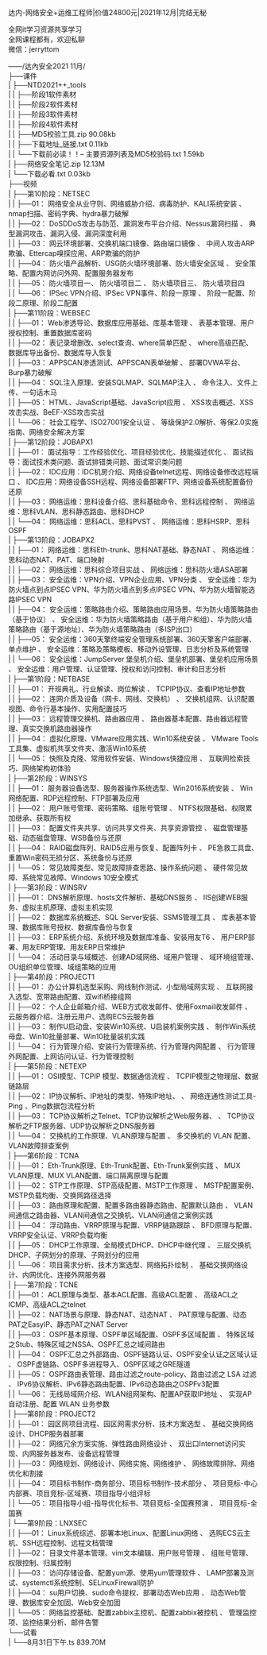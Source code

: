达内-网络安全+运维工程师|价值24800元|2021年12月|完结无秘

全网it学习资源共享学习<br>全网课程都有，欢迎私聊<br>微信：jerryttom<br>

——/达內安全2021 11月/<br> ├──课件<br> | ├──NTD2021++_tools<br> | | ├──阶段1软件素材<br> | | ├──阶段2软件素材<br> | | ├──阶段3软件素材<br> | | ├──阶段4软件素材<br> | | ├──MD5校验工具.zip 90.08kb<br> | | ├──下载地址_链接.txt 0.11kb<br> | | └──下载前必读！！– 主要资源列表及MD5校验码.txt 1.59kb<br> | ├──网络安全笔记.zip 12.13M<br> | └──下载必看.txt 0.03kb<br> ├──视频<br> | ├──第10阶段：NETSEC<br> | | ├──01： 网络安全从业守则、网络威胁介绍、病毒防护、KALI系统安装 、 nmap扫描、密码字典、hydra暴力破解<br> | | ├──02： DoSDDoS攻击与防范、漏洞发布平台介绍、Nessus漏洞扫描 、 典型漏洞攻击、漏洞入侵、漏洞深度利用<br> | | ├──03： 网云环境部署、交换机端口镜像、路由端口镜像 、 中间人攻击ARP欺骗、Ettercap嗅探应用、ARP欺骗的防护<br> | | ├──04： 防火墙产品解析、USG防火墙环境部署、防火墙安全区域 、 安全策略、配置内网访问外网、配置服务器发布<br> | | ├──05： 防火墙项目一、 防火墙项目二 、 防火墙项目三、 防火墙项目四<br> | | └──06： IPSec VPN介绍、IPSec VPN事件、阶段一原理 、 阶段一配置、阶段二原理、阶段二配置<br> | ├──第11阶段：WEBSEC<br> | | ├──01： Web渗透导论、数据库应用基础、库基本管理 、 表基本管理、用户授权控制、重置数据库密码<br> | | ├──02： 表记录增删改、select查询、where简单匹配 、 where高级匹配、数据库导出备份、数据库导入恢复<br> | | ├──03： APPSCAN渗透测试、APPSCAN表单破解 、 部署DVWA平台、Burp暴力破解<br> | | ├──04： SQL注入原理、安装SQLMAP、SQLMAP注入 、 命令注入、文件上传、一句话木马<br> | | ├──05： HTML、JavaScript基础、JavaScript应用 、 XSS攻击概述、XSS攻击实战、BeEF-XSS攻击实战<br> | | └──06： 社会工程学、ISO27001安全认证 、 等级保护2.0解析、等保2.0实施指南、网络安全解决方案<br> | ├──第12阶段：JOBAPX1<br> | | ├──01： 面试指导：工作经验优化、项目经验优化、技能描述优化 、 面试指导：面试技术类问题、面试排错类问题、面试常识类问题<br> | | ├──02： IDC应用：IDC机房介绍、网络设备telnet远程、网络设备修改远程端口 、 IDC应用：网络设备SSH远程、网络设备部署FTP、网络设备系统配置备份还原<br> | | ├──03： 网络运维：思科设备介绍、思科基础命令、思科远程控制 、 网络运维：思科VLAN、思科静态路由、思科DHCP<br> | | └──04： 网络运维：思科ACL、思科PVST 、 网络运维：思科HSRP、思科OSPF<br> | ├──第13阶段：JOBAPX2<br> | | ├──01： 网络运维：思科Eth-trunk、思科NAT基础、静态NAT 、 网络运维：思科动态NAT、PAT、端口映射<br> | | ├──02： 网络运维：思科综合项目实战 、 网络运维：思科防火墙ASA部署<br> | | ├──03： 安全运维：VPN介绍、VPN企业应用、VPN分类 、 安全运维：华为防火墙点到点IPSEC VPN、华为防火墙点到多点IPSEC VPN、华为防火墙智能选路IPSEC VPN<br> | | ├──04： 安全运维：策略路由介绍、策略路由应用场景、华为防火墙策略路由（基于协议） 、 安全运维：华为防火墙策略路由（基于用户和组）、华为防火墙策略路由（基于源地址）、华为防火墙策略路由（多ISP出口）<br> | | ├──05： 安全运维：360天擎终端安全管理系统部署、360天擎客户端部署、单点维护 、 安全运维：策略及策略模板、移动外设管理、日志分析及系统管理<br> | | └──06： 安全运维：JumpServer 堡垒机介绍、堡垒机部署、堡垒机应用场景 、 安全运维：用户管理、认证管理、授权和访问控制、审计和日志分析<br> | ├──第1阶段：NETBASE<br> | | ├──01： 开班典礼、行业解读、岗位解读 、 TCPIP协议、查看IP地址参数<br> | | ├──02： 连网介质及设备（网卡、网线、交换机） 、 交换机组网、认识配置视图、命令行基本操作、实用配置技巧<br> | | ├──03： 远程管理交换机、路由器应用 、 路由器基本配置、路由器远程管理、真实交换机路由器操作<br> | | ├──04： 虚拟化原理、VMware应用实践、Win10系统安装 、 VMware Tools工具集、虚拟机共享文件夹、激活Win10系统<br> | | └──05： 快照及克隆、常用软件安装、Windows快捷应用 、 互联网检索技巧、网络架构初体验<br> | ├──第2阶段：WINSYS<br> | | ├──01： 服务器设备选型、服务器操作系统选型、Win2016系统安装 、 Win网络配置、RDP远程控制、FTP部署及应用<br> | | ├──02： 用户账号管理、密码策略、组账号管理 、 NTFS权限基础、权限累加继承、获取所有权<br> | | ├──03： 配置文件夹共享、访问共享文件夹、共享资源管控 、 磁盘管理基础、动态磁盘管理、WSB备份与还原<br> | | ├──04： RAID磁盘阵列、RAID5应用与恢复、配置阵列卡 、 PE急救工具盘、重置Win密码无损分区、系统备份与还原<br> | | └──05： 常见故障类型、常见故障排查思路、操作系统问题 、 硬件常见故障、系统常见故障、Windows 10安全模式<br> | ├──第3阶段：WINSRV<br> | | ├──01： DNS解析原理、hosts文件解析、基础DNS服务 、 IIS创建WEB服务、虚拟主机原理、虚拟主机实现<br> | | ├──02： 数据库系统概述、SQL Server安装、SSMS管理工具 、 库表基本管理、数据库账号授权、数据库备份与恢复<br> | | ├──03： ERP系统介绍、系统环境及数据库准备、安装用友T6 、 用户ERP部署、用友ERP管理、用友ERP日常维护<br> | | └──04： 活动目录与域概述、创建AD域网络、域用户管理 、 域环境组管理、OU组织单位管理、域组策略的应用<br> | ├──第4阶段：PROJECT1<br> | | ├──01： 办公计算机选型采购、网线制作测试、小型局域网实现 、 互联网接入选型、宽带路由配置、双wifi桥接组网<br> | | ├──02： 个人企业邮箱介绍、WEB方式收发邮件、使用Foxmail收发邮件 、 云服务器介绍、注册云用户、选购ECS云服务器<br> | | ├──03： 制作U启动盘、安装Win10系统、U启装机案例实践 、 制作Win系统母盘、Win10批量部署、Win10批量装机实践<br> | | └──04： 行为管理介绍、安装行为管理系统、行为管理内网配置 、 行为管理外网配置、上网访问认证、行为管理控制<br> | ├──第5阶段：NETEXP<br> | | ├──01： OSI模型、TCPIP 模型、数据通信流程 、 TCPIP模型之物理层、数据链路层<br> | | ├──02： IP协议解析、IP地址的类型、特殊IP地址、 、 网络连通性测试工具-Ping 、Ping数据包流程分析<br> | | ├──03： TCP协议解析之Telnet、TCP协议解析之Web服务器、 、 TCP协议解析之FTP服务器、UDP协议解析之DNS服务器<br> | | └──04： 交换机的工作原理、VLAN原理与配置 、 多交换机的 VLAN 配置、VLAN故障排查案例<br> | ├──第6阶段：TCNA<br> | | ├──01： Eth-Trunk原理、Eth-Trunk配置、Eth-Trunk案例实践 、 MUX VLAN原理、MUX VLAN配置、端口隔离原理与配置<br> | | ├──02： STP工作原理、STP高级配置、MSTP工作原理 、 MSTP配置案例、MSTP负载均衡、交换网路径选择<br> | | ├──03： 路由原理和配置、配置多路由器静态路由、配置默认路由 、 VLAN间通信之路由器、VLAN间通信之交换机、VLAN间通信之案例实践<br> | | ├──04： 浮动路由、VRRP原理与配置、VRRP链路跟踪 、 BFD原理与配置、VRRP安全认证、VRRP负载均衡<br> | | ├──05： DHCP工作原理、全局模式DHCP、DHCP中继代理 、 三层交换机DHCP、子网划分的原理、子网划分的应用<br> | | └──06： 项目需求分析、技术方案选型、网络拓扑绘制 、 基础交换网络设计、内网优化、连接外网服务器<br> | ├──第7阶段：TCNE<br> | | ├──01： ACL原理与类型、基本ACL配置、高级ACL配置 、 高级ACL之ICMP、高级ACL之telnet<br> | | ├──02： NAT场景与原理、静态NAT、动态NAT 、 PAT原理与配置、动态PAT之EasyIP、静态PAT之NAT Server<br> | | ├──03： OSPF基本原理、OSPF单区域配置、OSPF多区域配置 、 特殊区域之Stub、特殊区域之NSSA、OSPF汇总之域间路由<br> | | ├──04： OSPF汇总之外部路由、OSPF链路认证、OSPF安全认证之区域认证 、 OSPF虚链路、OSPF多进程导入、OSPF区域之GRE隧道<br> | | ├──05： OSPF路由表管理、路由过滤之route-policy、路由过滤之 LSA 过滤 、 IPv6协议解析、IPv6静态路由配置、IPv6动态路由之OSPFv3配置<br> | | └──06： 无线局域网介绍、WLAN组网架构、配置AP获取IP地址 、 实现AP自动注册、配置 WLAN 业务参数<br> | ├──第8阶段：PROJECT2<br> | | ├──01： 园区网项目流程、园区网需求分析、技术方案选型 、 基础交换网络设计、DHCP服务器部署<br> | | ├──02： 网络冗余方案实施、弹性路由网络设计 、 双出口Internet访问实现、内网服务器发布、设备远程管理<br> | | ├──03： 网络规划、网络设计、网络实施、网络维护 、 网络故障排除、网络优化和割接<br> | | ├──04： 项目标书制作-商务部分、项目标书制作-技术部分 、 项目竞标-中心内部赛、项目竞标-区域赛、项目指导小组评标<br> | | └──05： 项目指导小组-指导优化标书、项目竞标-全国赛预演 、 项目竞标-全国赛<br> | └──第9阶段：LNXSEC<br> | | ├──01： Linux系统综述、部署本地Linux、配置Linux网络 、 选购ECS云主机、SSH远程控制、远程文档管理<br> | | ├──02： 目录文件基本管理、vim文本编辑、用户账号管理 、 组账号管理、权限控制、归属控制<br> | | ├──03： 访问存储设备、配置yum源、使用yum管理软件 、 LAMP部署及测试、systemctl系统控制、SELinuxFirewall防护<br> | | ├──04： su用户切换、sudo命令提权、部署动态Web应用 、 动态Web管理、数据库安全加固、Web安全加固<br> | | └──05： 网络监控基础、配置zabbix主控机、配置zabbix被控机 、 管理监控项、监控结果分析、邮件告警<br> └──试看<br> | └──8月31日下午.ts 839.70M